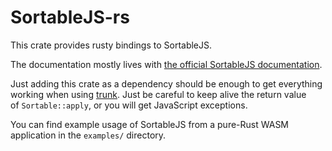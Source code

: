 # SortableJS-rs

This crate provides rusty bindings to SortableJS.

The documentation mostly lives with [the official SortableJS documentation](https://github.com/SortableJS/Sortable).

Just adding this crate as a dependency should be enough to get everything working when using [trunk](https://trunkrs.dev/). Just be careful to keep alive the return value of `Sortable::apply`, or you will get JavaScript exceptions.

You can find example usage of SortableJS from a pure-Rust WASM application in the `examples/` directory.
